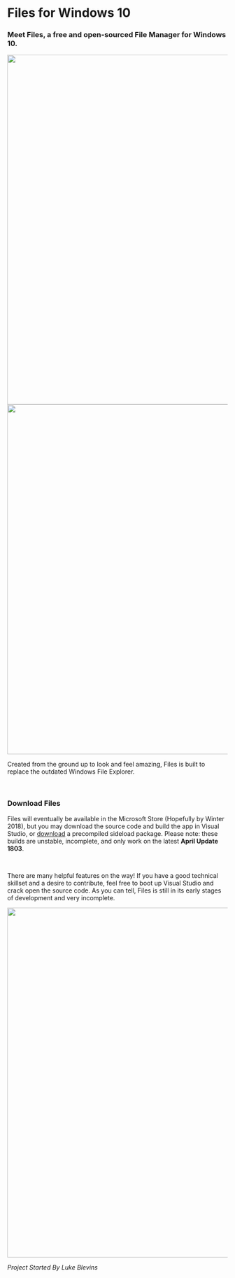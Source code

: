 <h1>Files for Windows 10</h1>
<h3>Meet Files, a free and open-sourced File Manager for Windows 10.</h3>
<img src="https://github.com/duke7553/files-windows-10/blob/master/Assets/FilesHome.PNG" width="800px">
<img src="https://github.com/duke7553/files-windows-10/blob/master/Assets/FilesDrive.PNG" width="800px">
<p>Created from the ground up to look and feel amazing, Files is built to replace the outdated Windows File Explorer.</p>
<br>
<h3>Download Files</h3>
<p>Files will eventually be available in the Microsoft Store (Hopefully by Winter 2018), but you may download the source code and build the app in Visual Studio, or <a href="https://drive.google.com/drive/folders/1cXCNPNoJWLj59lBV0SPxb5x3HYjphOFy?usp=sharing">download</a> a precompiled sideload package. Please note: these builds are unstable, incomplete, and only work on the latest <b>April Update 1803</b>.</p> 
<br>
<p>There are many helpful features on the way! If you have a good technical skillset and a desire to contribute, feel free to boot up Visual Studio and crack open the source code. As you can tell, Files is still in its early stages of development and very incomplete.</p>

<img src="https://github.com/duke7553/files-windows-10/blob/master/Assets/FeatureMap_Files.png" width="800px">

<p><i>Project Started By Luke Blevins</i></p>

